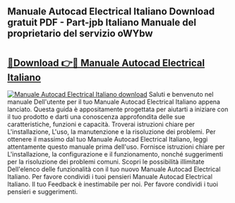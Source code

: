 ## Manuale Autocad Electrical Italiano Download gratuit PDF - Part-jpb Italiano Manuale del proprietario del servizio oWYbw

# <h2><a href="http://dfgagj.blite.top/?on=Manuale+Autocad+Electrical+Italiano">🔗Download 👉🔴 Manuale Autocad Electrical Italiano</a></h2>

[![Manuale Autocad Electrical Italiano download](https://i.imgur.com/lujVjoI.png)](http://dfgagj.blite.top/?on=Manuale+Autocad+Electrical+Italiano)
Saluti e benvenuto nel manuale Dell'utente per il tuo Manuale Autocad Electrical Italiano appena lanciato. Questa guida è appositamente progettata per aiutarti a iniziare con il tuo prodotto e darti una conoscenza approfondita delle sue caratteristiche, funzioni e capacità. Troverai istruzioni chiare per L'installazione, L'uso, la manutenzione e la risoluzione dei problemi. Per ottenere il massimo dal tuo Manuale Autocad Electrical Italiano, leggi attentamente questo manuale prima dell'uso. Fornisce istruzioni chiare per L'installazione, la configurazione e il funzionamento, nonché suggerimenti per la risoluzione dei problemi comuni. Scopri le possibilità illimitate Dell'elenco delle funzionalità con il tuo nuovo Manuale Autocad Electrical Italiano. Per favore condividi i tuoi pensieri Manuale Autocad Electrical Italiano. Il tuo Feedback è inestimabile per noi. Per favore condividi i tuoi pensieri e suggerimenti.
